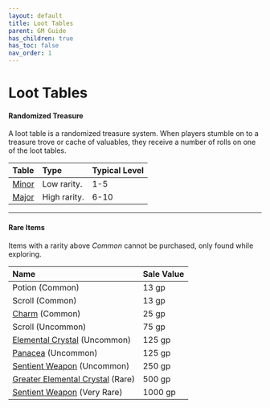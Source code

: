 ```yaml
---
layout: default
title: Loot Tables
parent: GM Guide
has_children: true
has_toc: false
nav_order: 1
---
```


# Loot Tables

#### Randomized Treasure

A loot table is a randomized treasure system. When players stumble on to a treasure trove or cache of valuables, they receive a number of rolls on one of the loot tables.

| Table          | Type         | Typical Level |
| :------------- | :----------- | :------------ |
| [Minor](minor) | Low rarity.  | 1-5           |
| [Major](major) | High rarity. | 6-10          |

---

#### Rare Items

Items with a rarity above *Common* cannot be purchased, only found while exploring.

| Name                                                                       | Sale Value |
| :------------------------------------------------------------------------- | :--------- |
| Potion (Common)                                                            | 13 gp      |
| Scroll (Common)                                                            | 13 gp      |
| [Charm](../../gear/charms) (Common)                                        | 25 gp      |
| Scroll (Uncommon)                                                          | 75 gp      |
| [Elemental Crystal](../../more/items/elemental_crystals) (Uncommon)        | 125 gp     |
| [Panacea](../../more/items/panacea) (Uncommon)                             | 125 gp     |
| [Sentient Weapon](../../more/items/sentient_weapons#uncommon) (Uncommon)   | 250 gp     |
| [Greater Elemental Crystal](../../more/items/elemental_crystals) (Rare)    | 500 gp     |
| [Sentient Weapon](../../more/items/sentient_weapons#very-rare) (Very Rare) | 1000 gp    |
